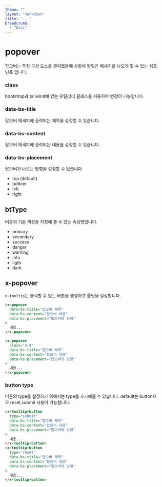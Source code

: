```yaml
---
theme: ""
layout: "markdown"
title: "..."
breadcrumb:
  - "Docs"
---
```


# popover

팝오버는 특정 구성 요소를 클릭했을때 상황에 알맞은 메세지를 나오게 할 수 있는 컴포넌트 입니다.

### class

bootstrap과 tailwind에 있는 유틸리티 클래스를 사용하여 변경이 가능합니다.

### data-bs-title

팝오버 메세지에 출력되는 제목을 설정할 수 있습니다.

### data-bs-content

팝오버 메세지에 출력되는 내용을 설정할 수 있습니다.

### data-bs-placement

팝오버가 나오는 방향을 설정할 수 있습니다

- top (default)
- bottom
- left
- right

## btType

버튼의 기본 색상을 지정해 줄 수 있는 속성명입니다.

- primary
- secondary
- success
- danger
- warning
- info
- ligth
- dark

## x-popover

`x-tooltip`는 클릭할 수 있는 버튼을 생성하고 툴팁을 설정합니다.

```html
<x-popover
  data-bs-title="팝오버 제목"
  data-bs-content="팝오버 내용"
  data-bs-placement="팝오버의 방향"
>
  내용...
</x-popover>

<x-popover
  class="m-4"
  data-bs-title="팝오버 제목"
  data-bs-content="팝오버 내용"
  data-bs-placement="팝오버의 방향"
>
  내용...
</x-popover>
```

### button type

버튼의 type를 설정하기 위해서는 type를 추가해줄 수 있습니다.
default는 button으로 reset,submit 사용이 가능합니다.

```html
<x-tooltip-button
  type="submit"
  data-bs-title="팝오버 제목"
  data-bs-content="팝오버 내용"
  data-bs-placement="팝오버의 방향"
>
  내용...
</x-tooltip-button>
<x-tooltip-button
  type="reset"
  data-bs-title="팝오버 제목"
  data-bs-content="팝오버 내용"
  data-bs-placement="팝오버의 방향"
>
  내용...
</x-tooltip-button>
```
